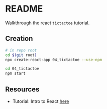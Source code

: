 # README

Walkthrough the react `tictactoe` tutorial.  

## Creation

```sh
# in repo root
cd $(git root)
npx create-react-app 04_tictactoe --use-npm

cd 04_tictactoe 
npm start
```

## Resources

* Tutorial: Intro to React [here](https://reactjs.org/tutorial/tutorial.html)
